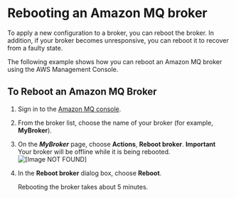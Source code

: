 # Rebooting an Amazon MQ broker<a name="amazon-mq-rebooting-broker"></a>

To apply a new configuration to a broker, you can reboot the broker\. In addition, if your broker becomes unresponsive, you can reboot it to recover from a faulty state\.

The following example shows how you can reboot an Amazon MQ broker using the AWS Management Console\.

## To Reboot an Amazon MQ Broker<a name="rebooting-broker-console"></a>

1. Sign in to the [Amazon MQ console](https://console.aws.amazon.com/amazon-mq/)\.

1. From the broker list, choose the name of your broker \(for example, **MyBroker**\)\.

1. On the ***MyBroker*** page, choose **Actions**, **Reboot broker**\.
**Important**  
Your broker will be offline while it is being rebooted\.  
![\[Image NOT FOUND\]](http://docs.aws.amazon.com/amazon-mq/latest/developer-guide/images/amazon-mq-tutorials-reboot-broker.png)

1. In the **Reboot broker** dialog box, choose **Reboot**\.

   Rebooting the broker takes about 5 minutes\.
